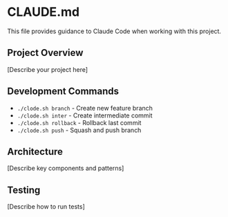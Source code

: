 # CLAUDE.md

This file provides guidance to Claude Code when working with this project.

## Project Overview
[Describe your project here]

## Development Commands
- `./clode.sh branch` - Create new feature branch
- `./clode.sh inter` - Create intermediate commit
- `./clode.sh rollback` - Rollback last commit
- `./clode.sh push` - Squash and push branch

## Architecture
[Describe key components and patterns]

## Testing
[Describe how to run tests]